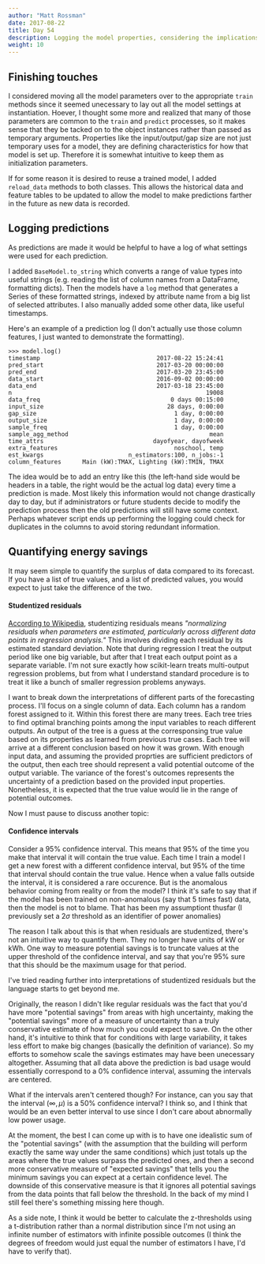 ```yaml
---
author: "Matt Rossman"
date: 2017-08-22
title: Day 54
description: Logging the model properties, considering the implications of various energy savings quantification methods
weight: 10
---
```


## Finishing touches
I considered moving all the model parameters over to the appropriate `train` methods since it seemed unecessary to lay out all the model settings at instantiation. Hoever, I thought some more and realized that many of those parameters are common to the `train` and `predict` processes, so it makes sense that they be tacked on to the object instances rather than passed as temporary arguments. Properties like the input/output/gap size are not just temporary uses for a model, they are defining characteristics for how that model is set up. Therefore it is somewhat intuitive to keep them as initialization parameters.

If for some reason it is desired to reuse a trained model, I added `reload_data` methods to both classes. This allows the historical data and feature tables to be updated to allow the model to make predictions farther in the future as new data is recorded.

## Logging predictions
As predictions are made it would be helpful to have a log of what settings were used for each prediction.

I added `BaseModel.to_string` which converts a range of value types into useful strings (e.g. reading the list of column names from a DataFrame, formatting dicts). Then the models have a `log` method that generates a Series of these formatted strings, indexed by attribute name from a big list of selected attributes. I also manually added some other data, like useful timestamps.

Here's an example of a prediction log (I don't actually use those column features, I just wanted to demonstrate the formatting).

	>>> model.log()
	timestamp                                 2017-08-22 15:24:41
	pred_start                                2017-03-20 00:00:00
	pred_end                                  2017-03-20 23:45:00
	data_start                                2016-09-02 00:00:00
	data_end                                  2017-03-18 23:45:00
	n                                                       19008
	data_freq                                     0 days 00:15:00
	input_size                                   28 days, 0:00:00
	gap_size                                       1 day, 0:00:00
	output_size                                    1 day, 0:00:00
	sample_freq                                    1 day, 0:00:00
	sample_agg_method                                        mean
	time_attrs                               dayofyear, dayofweek
	extra_features                                 noschool, temp
	est_kwargs                        n_estimators:100, n_jobs:-1
	column_features      Main (kW):TMAX, Lighting (kW):TMIN, TMAX

The idea would be to add an entry like this (the left-hand side would be headers in a table, the right would be the actual log data) every time a prediction is made. Most likely this information would not change drastically day to day, but if administrators or future students decide to modify the prediction process then the old predictions will still have some context. Perhaps whatever script ends up performing the logging could check for duplicates in the columns to avoid storing redundant information.

## Quantifying energy savings
It may seem simple to quantify the surplus of data compared to its forecast. If you have a list of true values, and a list of predicted values, you would expect to just take the difference of the two.

#### Studentized residuals
[According to Wikipedia](https://en.wikipedia.org/wiki/Normalization_(statistics)), studentizing residuals means *"normalizing residuals when parameters are estimated, particularly across different data points in regression analysis."* This involves dividing each residual by its estimated standard deviation. Note that during regression I treat the output period like one big variable, but after that I treat each output point as a separate variable. I'm not sure exactly how scikit-learn treats multi-output regression problems, but from what I understand standard procedure is to treat it like a bunch of smaller regression problems anyways.

I want to break down the interpretations of different parts of the forecasting process. I'll focus on a single column of data. Each column has a random forest assigned to it. Within this forest there are many trees. Each tree tries to find optimal branching points among the input variables to reach different outputs. An output of the tree is a guess at the corresponsing true value based on its properties as learned from previous true cases. Each tree will arrive at a different conclusion based on how it was grown. With enough input data, and assuming the provided proprties are sufficient predictors of the output, then each tree should represent a valid potential outcome of the output variable. The variance of the forest's outcomes represents the uncertainty of a prediction based on the provided input properties. Nonetheless, it is expected that the true value would lie in the range of potential outcomes.

Now I must pause to discuss another topic:

#### Confidence intervals
Consider a 95% confidence interval. This means that 95% of the time you make that interval it will contain the true value. Each time I train a model I get a new forest with a different confidence interval, but 95% of the time that interval should contain the true value. Hence when a value falls outside the interval, it is considered a rare occurence. But is the anomalous behavior coming from reality or from the model? I think it's safe to say that if the model has been trained on non-anomalous (say that 5 times fast) data, then the model is not to blame. That has been my assumptiont thusfar (I previously set a $2\sigma$ threshold as an identifier of power anomalies)

The reason I talk about this is that when residuals are studentized, there's not an intuitive way to quantify them. They no longer have units of kW or kWh. One way to measure potential savings is to truncate values at the upper threshold of the confidence interval, and say that you're 95% sure that this should be the maximum usage for that period.

I've tried reading further into interpretations of studentized residuals but the language starts to get beyond me.

Originally, the reason I didn't like regular residuals was the fact that you'd have more "potential savings" from areas with high uncertainty, making the "potential savings" more of a measure of uncertainty than a truly conservative estimate of how much you could expect to save. On the other hand, it's intuitive to think that for conditions with large variability, it takes less effort to make big changes (basically the definition of variance). So my efforts to somehow scale the savings estimates may have been unecessary altogether. Assuming that all data above the prediction is bad usage would essentially correspond to a 0% confidence interval, assuming the intervals are centered.

What if the intervals aren't centered though? For instance, can you say that the interval $(\infty,\mu)$ is a 50% confidence interval? I think so, and I think that would be an even better interval to use since I don't care about abnormally low power usage.

At the moment, the best I can come up with is to have one idealistic sum of the "potential savings" (with the assumption that the building will perform exactly the same way under the same conditions) which just totals up the areas where the true values surpass the predicted ones, and then a second more conservative measure of "expected savings" that tells you the minimum savings you can expect at a certain confidence level. The downside of this conservative measure is that it ignores all potential savings from the data points that fall below the threshold. In the back of my mind I still feel there's something missing here though.

As a side note, I think it would be better to calculate the z-thresholds using a t-distribution rather than a normal distribution since I'm not using an infinite number of estimators with infinite possible outcomes (I think the degrees of freedom would just equal the number of estimators I have, I'd have to verify that).
